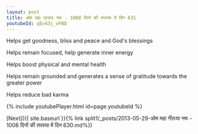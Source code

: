 ```yaml
---
layout: post
title: ओम महा नृत्याय नमः - 1008 दिनों की तपस्या में दिन 631
youtubeId: qEv43j_vFBQ
---
```

 
 
Helps get goodness, bliss and peace and God's blessings
 
Helps remain focused, help generate inner energy 
 
Helps boost physical and mental health 
 
Helps remain grounded and generates a sense of gratitude towards the greater power 
 
Helps reduce bad karma
 
 
 
 


{% include youtubePlayer.html id=page.youtubeId %}
 
[Next]({{ site.baseurl }}{% link  split1/_posts/2013-05-29-ओम महा गीतःया नमः - 1008 दिनों की तपस्या में दिन 630.md%})
 
